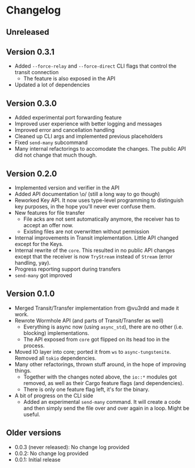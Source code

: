 # Changelog

## Unreleased

## Version 0.3.1

- Added `--force-relay` and `--force-direct` CLI flags that control the transit connection
	- The feature is also exposed in the API
- Updated a lot of dependencies

## Version 0.3.0

- Added experimental port forwarding feature
- Improved user experience with better logging and messages
- Improved error and cancellation handling
- Cleaned up CLI args and implemented previous placeholders
- Fixed `send-many` subcommand
- Many internal refactorings to accomodate the changes. The public API did not change that much though.

## Version 0.2.0

- Implemented version and verifier in the API
- Added API documentation \o/ (still a long way to go though)
- Reworked Key API. It now uses type-level programming to distinguish key purposes, in the hope you'll never ever confuse them.
- New features for file transfer
	- File acks are not sent automatically anymore, the receiver has to accept an offer now.
	- Existing files are not overwritten without permission
- Internal improvements in Transit implementation. Little API changed except for the Keys.
- Internal rewrite of the `core`. This resulted in no public API changes except that the receiver is now `TryStream` instead of `Stream` (error handling, yay).
- Progress reporting support during transfers
- `send-many` got improved

## Version 0.1.0

- Merged Transit/Transfer implementation from @vu3rdd and made it work.
- Rewrote Wormhole API (and parts of Transit/Transfer as well)
	- Everything is async now (using `async_std`), there are no other (i.e. blocking) implementations.
	- The API exposed from `core` got flipped on its head too in the process.
- Moved IO layer into core; ported it from `ws` to `async-tungstenite`. Removed all `tokio` dependencies.
- Many other refactorings, thrown stuff around, in the hope of improving things.
	- Together with the changes noted above, the `io::*` modules got removed, as well as their Cargo feature flags (and dependencies).
	- There is only one feature flag left, it's for the binary.
- A bit of progress on the CLI side
	- Added an experimental `send-many` command. It will create a code and then simply send the file over and over again in a loop. Might be useful.

## Older versions

- 0.0.3 (never released): No change log provided
- 0.0.2: No change log provided
- 0.0.1: Initial release
